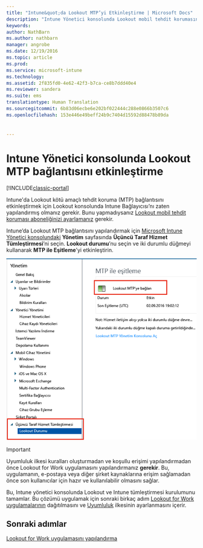 ```yaml
---
title: "Intune&quot;da Lookout MTP’yi Etkinleştirme | Microsoft Docs"
description: "Intune Yönetici konsolunda Lookout mobil tehdit korumasını etkinleştirin."
keywords: 
author: NathBarn
ms.author: nathbarn
manager: angrobe
ms.date: 12/19/2016
ms.topic: article
ms.prod: 
ms.service: microsoft-intune
ms.technology: 
ms.assetid: 2f835fd0-4e62-42f3-b7ca-ce8b7ddd40e4
ms.reviewer: sandera
ms.suite: ems
translationtype: Human Translation
ms.sourcegitcommit: 6b83d06ecbe6e202bf022444c288e0866b3507c6
ms.openlocfilehash: 153e446e49beff24b9c7404d15592d88478b89da


---
```


# <a name="enable-lookout-mtp-connection-in-the-intune-admin-console"></a>Intune Yönetici konsolunda Lookout MTP bağlantısını etkinleştirme

[!INCLUDE[classic-portal](../includes/classic-portal.md)]

Intune'da Lookout kötü amaçlı tehdit koruma (MTP) bağlantısını etkinleştirmek için Lookout konsolunda Intune Bağlayıcısı’nı zaten yapılandırmış olmanız gerekir.  Bunu yapmadıysanız [Lookout mobil tehdit koruması aboneliğinizi ayarlamanız](set-up-your-subscription-with-lookout-mtp.md) gerekir.

Intune’da Lookout MTP bağlantısını yapılandırmak için [Microsoft Intune Yönetici konsolundaki](https://manage.microsoft.com) **Yönetim** sayfasında **Üçüncü Taraf Hizmet Tümleştirmesi**’ni seçin. **Lookout durumu**’nu seçin ve iki durumlu düğmeyi kullanarak **MTP ile Eşitleme**’yi etkinleştirin.

![Etkinleştirme iki durumlu düğme vurgulanmış şekilde Lookout eşitleme sayfasının ekran görüntüsü](../media/mtp/lookout-intune-synchronization.png)

>[!IMPORTANT]
> Uyumluluk ilkesi kuralları oluşturmadan ve koşullu erişimi yapılandırmadan önce Lookout for Work uygulamasını yapılandırmanız **gerekir**. Bu, uygulamanın, e-postaya veya diğer şirket kaynaklarına erişim sağlamadan önce son kullanıcılar için hazır ve kullanılabilir olmasını sağlar.

Bu, Intune yönetici konsolunda Lookout ve Intune tümleştirmesi kurulumunu tamamlar.  Bu çözümü uygulamak için sonraki birkaç adım [Lookout for Work uygulamalarının](configure-and-deploy-lookout-for-work-apps.md) dağıtılmasını ve [Uyumluluk](enable-device-threat-protection-rule-in-compliance-policy.md) ilkesinin ayarlanmasını içerir.


## <a name="next-steps"></a>Sonraki adımlar
[Lookout for Work uygulamasını yapılandırma](configure-and-deploy-lookout-for-work-apps.md)



<!--HONumber=Dec16_HO4-->


